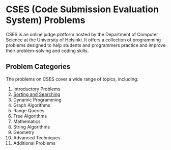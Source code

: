 # CSES (Code Submission Evaluation System) Problems

CSES is an online judge platform hosted by the Department of Computer Science at the University of Helsinki. It offers a collection of programming problems designed to help students and programmers practice and improve their problem-solving and coding skills.

## Problem Categories

The problems on CSES cover a wide range of topics, including:

1. Introductory Problems
2. [Sorting and Searching](../CSES/Searching%20and%20Sorting/)
3. Dynamic Programming
4. Graph Algorithms
5. Range Queries
6. Tree Algorithms
7. Mathematics
8. String Algorithms
9. Geometry
10. Advanced Techniques
11. Additional Problems